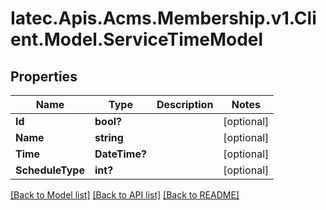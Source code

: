 # Iatec.Apis.Acms.Membership.v1.Client.Model.ServiceTimeModel
## Properties

Name | Type | Description | Notes
------------ | ------------- | ------------- | -------------
**Id** | **bool?** |  | [optional] 
**Name** | **string** |  | [optional] 
**Time** | **DateTime?** |  | [optional] 
**ScheduleType** | **int?** |  | [optional] 

[[Back to Model list]](../README.md#documentation-for-models) [[Back to API list]](../README.md#documentation-for-api-endpoints) [[Back to README]](../README.md)


